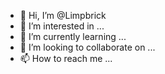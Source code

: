 - 👋 Hi, I’m @Limpbrick
- 👀 I’m interested in ...
- 🌱 I’m currently learning ...
- 💞️ I’m looking to collaborate on ...
- 📫 How to reach me ...

<!---
Limpbrick/Limpbrick is a ✨ special ✨ repository because its `README.md` (this file) appears on your GitHub profile.
You can click the Preview link to take a look at your changes.
--->
